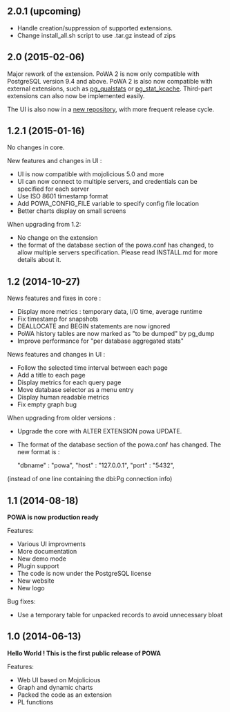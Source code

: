 ## 2.0.1 (upcoming)

  - Handle creation/suppression of supported extensions.
  - Change install_all.sh script to use .tar.gz instead of zips

## 2.0 (2015-02-06)

Major rework of the extension. PoWA 2 is now only compatible with PostgreSQL
version 9.4 and above. PoWA 2 is also now compatible with external extensions,
such as [pg_qualstats](https://github.com/dalibo/pg_qualstats) or
[pg_stat_kcache](https://github.com/dalibo/pg_stat_kcache). Third-part
extensions can also now be implemented easily.

The UI is also now in a [new repository](https://github.com/dalibo/powa-web),
with more frequent release cycle.

## 1.2.1 (2015-01-16)

No changes in core.

New features and changes in UI :
  - UI is now compatible with mojolicious 5.0 and more
  - UI can now connect to multiple servers, and credentials can be specified for each server
  - Use ISO 8601 timestamp format
  - Add POWA_CONFIG_FILE variable to specify config file location
  - Better charts display on small screens

When upgrading from 1.2:
  - No change on the extension
  - the format of the database section of the powa.conf has changed, to allow multiple servers specification. Please read INSTALL.md for more details about it.

## 1.2 (2014-10-27)

News features and fixes in core :
  - Display more metrics : temporary data, I/O time, average runtime
  - Fix timestamp for snapshots
  - DEALLOCATE and BEGIN statements are now ignored
  - PoWA history tables are now marked as "to be dumped" by pg_dump
  - Improve performance for "per database aggregated stats"

News features and changes in UI :
  - Follow the selected time interval between each page
  - Add a title to each page
  - Display metrics for each query page
  - Move database selector as a menu entry
  - Display human readable metrics
  - Fix empty graph bug

When upgrading from older versions :
  - Upgrade the core with ALTER EXTENSION powa UPDATE.
  - The format of the database section of the powa.conf has changed. The new format is :

     "dbname"   : "powa",
     "host"     : "127.0.0.1",
     "port"     : "5432",

 (instead of one line containing the dbi:Pg connection info)


## 1.1 (2014-08-18)

**POWA is now production ready**

Features:

  - Various UI improvments
  - More documentation
  - New demo mode
  - Plugin support
  - The code is now under the PostgreSQL license
  - New website
  - New logo

Bug fixes:

  - Use a temporary table for unpacked records to avoid unnecessary bloat


## 1.0 (2014-06-13)

**Hello World ! This is the first public release of POWA**

Features:

  - Web UI based on Mojolicious
  - Graph and dynamic charts
  - Packed the code as an extension
  - PL functions

